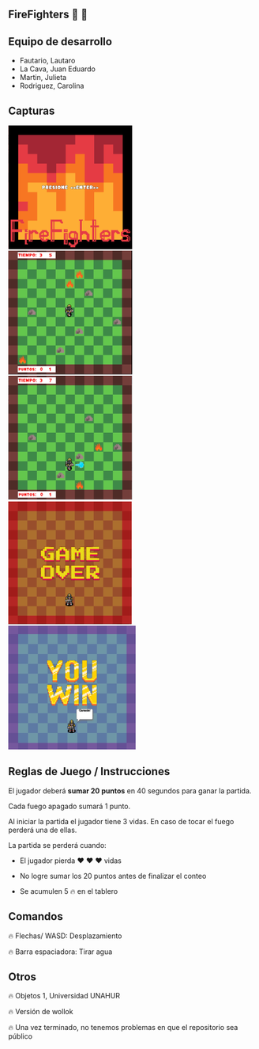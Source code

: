 ## FireFighters :man: :fire_engine:

## Equipo de desarrollo

- Fautario, Lautaro
- La Cava, Juan Eduardo
- Martin, Julieta
- Rodriguez, Carolina

## Capturas

![captura inicio](./assets/imagen1.png)
![captura movimiento](./assets/imagen2.png)
![captura dispara](./assets/imagen3.png)
![captura pierde](./assets/imagen4.png)
![captura gana](./assets/imagen5.png)

## Reglas de Juego / Instrucciones

El jugador deberá **sumar 20 puntos** en 40 segundos para ganar la partida.

Cada fuego apagado sumará 1 punto.

Al iniciar la partida el jugador tiene 3 vidas. En caso de tocar el fuego perderá una de ellas.

La partida se perderá cuando:
 
- El jugador pierda :heart: :heart: :heart: vidas

- No logre sumar los 20 puntos antes de finalizar el conteo

- Se acumulen 5 :fire: en el tablero

## Comandos

:fire: Flechas/ WASD: Desplazamiento

:fire: Barra espaciadora: Tirar agua

## Otros

:fire: Objetos 1, Universidad UNAHUR

:fire: Versión de wollok

:fire: Una vez terminado, no tenemos problemas en que el repositorio sea público
